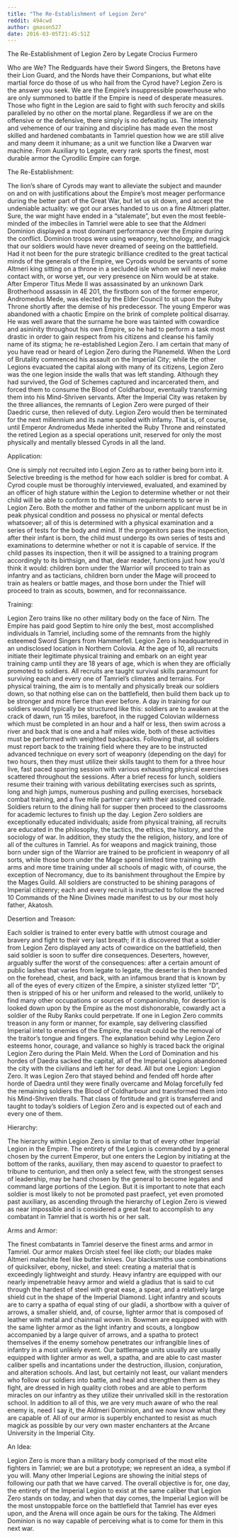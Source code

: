 ```yaml
---
title: "The Re-Establishment of Legion Zero"
reddit: 494cwd
author: gmason527
date: 2016-03-05T21:45:51Z
---
```


The Re-Establishment of Legion Zero
by Legate Crocius Furmero

Who are We?
The Redguards have their Sword Singers, the Bretons have their Lion Guard, and the Nords have their Companions, but what elite martial force do those of us who hail from the Cyrod have? Legion Zero is the answer you seek. We are the Empire’s insuppressible powerhouse who are only summoned to battle if the Empire is need of desperate measures. Those who fight in the Legion are said to fight with such ferocity and skills paralleled by no other on the mortal plane. Regardless if we are on the offensive or the defensive, there simply is no defeating us. The intensity and vehemence of our training and discipline has made even the most skilled and hardened combatants in Tamriel question how we are still alive and many deem it inhumane; as a unit we function like a Dwarven war machine. From Auxiliary to Legate, every rank sports the finest, most durable armor the Cyrodilic Empire can forge. 

The Re-Establishment:

The lion’s share of Cyrods may want to alleviate the subject and maunder on and on with justifications about the Empire’s most meager performance during the better part of the Great War, but let us sit down, and accept the undeniable actuality: we got our arses handed to us on a fine Altmeri platter. Sure, the war might have ended in a “stalemate”, but even the most feeble-minded of the imbeciles in Tamriel were able to see that the Aldmeri Dominion displayed a most dominant performance over the Empire during the conflict. Dominion troops were using weaponry, technology, and magick that our soldiers would have never dreamed of seeing on the battlefield. Had it not been for the pure strategic brilliance credited to the great tactical minds of the generals of the Empire, we Cyrods would be servants of some Altmeri king sitting on a throne in a secluded isle whom we will never make contact with, or worse yet, our very presence on Nirn would be at stake. After Emperor Titus Mede II was assassinated by an unknown Dark Brotherhood assassin in 4E 201, the firstborn son of the former emperor, Andromedus Mede, was elected by the Elder Council to sit upon the Ruby Throne shortly after the demise of his predecessor. The young Emperor was abandoned with a chaotic Empire on the brink of complete political disarray. He was well aware that the surname he bore was tainted with cowardice and asininity throughout his own Empire, so he had to perform a task most drastic in order to gain respect from his citizens and cleanse his family name of its stigma; he re-established Legion Zero. I am certain that many of you have read or heard of Legion Zero during the Planemeld. When the Lord of Brutality commenced his assault on the Imperial City; while the other Legions evacuated the capital along with many of its citizens, Legion Zero was the one legion inside the walls that was left standing. Although they had survived, the God of Schemes captured and incarcerated them, and forced them to consume the Blood of Coldharbour, eventually transforming them into his Mind-Shriven servants. After the Imperial City was retaken by the three alliances, the remnants of Legion Zero were purged of their Daedric curse, then relieved of duty. Legion Zero would then be terminated for the next millennium and its name spoiled with infamy. That is, of course, until Emperor Andromedus Mede inherited the Ruby Throne and reinstated the retired Legion as a special operations unit, reserved for only the most physically and mentally blessed Cyrods in all the land. 

Application:

One is simply not recruited into Legion Zero as to rather being born into it. Selective breeding is the method for how each soldier is bred for combat. A Cyrod couple must be thoroughly interviewed, evaluated, and examined by an officer of high stature within the Legion to determine whether or not their child will be able to conform to the minimum requirements to serve in Legion Zero. Both the mother and father of the unborn applicant must be in peak physical condition and possess no physical or mental defects whatsoever; all of this is determined with a physical examination and a series of tests for the body and mind. If the progenitors pass the inspection, after their infant is born, the child must undergo its own series of tests and examinations to determine whether or not it is capable of service. If the child passes its inspection, then it will be assigned to a training program accordingly to its birthsign, and that, dear reader, functions just how you’d think it would: children born under the Warrior will proceed to train as infantry and as tacticians, children born under the Mage will proceed to train as healers or battle mages, and those born under the Thief will proceed to train as scouts, bowmen, and for reconnaissance. 

Training:

Legion Zero trains like no other military body on the face of Nirn. The Empire has paid good Septim to hire only the best, most accomplished individuals in Tamriel, including some of the remnants from the highly esteemed Sword Singers from Hammerfell. Legion Zero is headquartered in an undisclosed location in Northern Colovia. At the age of 10, all recruits initiate their legitimate physical training and embark on an eight year training camp until they are 18 years of age, which is when they are officially promoted to soldiers. All recruits are taught survival skills paramount for surviving each and every one of Tamriel’s climates and terrains. For physical training, the aim is to mentally and physically break our soldiers down, so that nothing else can on the battlefield, then build them back up to be stronger and more fierce than ever before. A day in training for our soldiers would typically be structured like this: soldiers are to awaken at the crack of dawn, run 15 miles, barefoot, in the rugged Colovian wilderness which must be completed in an hour and a half or less, then swim across a river and back that is one and a half miles wide, both of these activities must be performed with weighted backpacks. Following that, all soldiers must report back to the training field where they are to be instructed advanced technique on every sort of weaponry (depending on the day) for two hours, then they must utilize their skills taught to them for a three hour live, fast paced sparring session with various exhausting physical exercises scattered throughout the sessions. After a brief recess for lunch, soldiers resume their training with various debilitating exercises such as sprints, long and high jumps, numerous pushing and pulling exercises, horseback combat training, and a five mile partner carry with their assigned comrade. Soldiers return to the dining hall for supper then proceed to the classrooms for academic lectures to finish up the day. Legion Zero soldiers are exceptionally educated individuals; aside from physical training, all recruits are educated in the philosophy, the tactics, the ethics, the history, and the sociology of war. In addition, they study the the religion, history, and lore of all of the cultures in Tamriel. As for weapons and magick training, those born under sign of the Warrior are trained to be proficient in weaponry of all sorts, while those born under the Mage spend limited time training with arms and more time training under all schools of magic with, of course, the exception of Necromancy, due to its banishment throughout the Empire by the Mages Guild. All soldiers are constructed to be shining paragons of Imperial citizenry; each and every recruit is instructed to follow the sacred 10 Commands of the Nine Divines made manifest to us by our most holy father, Akatosh. 

Desertion and Treason:

Each soldier is trained to enter every battle with utmost courage and bravery and fight to their very last breath; if it is discovered that a soldier from Legion Zero displayed any acts of cowardice on the battlefield, then said soldier is soon to suffer dire consequences. Deserters, however, arguably suffer the worst of the consequences: after a certain amount of public lashes that varies from legate to legate, the deserter is then branded on the forehead, chest, and back, with an infamous brand that is known by all of the eyes of every citizen of the Empire, a sinister stylized letter “D”, then is stripped of his or her uniform and released to the world, unlikely to find many other occupations or sources of companionship, for desertion is looked down upon by the Empire as the most dishonorable, cowardly act a soldier of the Ruby Ranks could perpetrate. If one in Legion Zero commits treason in any form or manner, for example, say delivering classified Imperial intel to enemies of the Empire, the result could be the removal of the traitor’s tongue and fingers. The explanation behind why Legion Zero esteems honor, courage, and valiance so highly is traced back the original Legion Zero during the Plain Meld. When the Lord of Domination and his hordes of Daedra sacked the capital, all of the Imperial Legions abandoned the city with the civilians and left her for dead. All but one Legion: Legion Zero. It was Legion Zero that stayed behind and fended off horde after horde of Daedra until they were finally overcame and Molag forcefully fed the remaining soldiers the Blood of Coldharbour and transformed them into his Mind-Shriven thralls. That class of fortitude and grit is transferred and taught to today’s soldiers of Legion Zero and is expected out of each and every one of them.

Hierarchy:

The hierarchy within Legion Zero is similar to that of every other Imperial Legion in the Empire. The entirety of the Legion is commanded by a general chosen by the current Emperor, but one enters the Legion by initiating at the bottom of the ranks, auxiliary, then may ascend to quaestor to praefect to tribune to centurion, and then only a select few, with the strongest senses of leadership, may be hand chosen by the general to become legates and command large portions of the Legion. But it is important to note that each soldier is most likely to not be promoted past praefect, yet even promoted past auxiliary, as ascending through the hierarchy of Legion Zero is viewed as near impossible and is considered a great feat to accomplish to any combatant in Tamriel that is worth his or her salt. 

Arms and Armor:

The finest combatants in Tamriel deserve the finest arms and armor in Tamriel. Our armor makes Orcish steel feel like cloth; our blades make Altmeri malachite feel like butter knives. Our blacksmiths use combinations of quicksilver, ebony, nickel, and steel: creating a material that is exceedingly lightweight and sturdy. Heavy infantry are equipped with our nearly impenetrable heavy armor and wield a gladius that is said to cut through the hardest of steel with great ease, a spear, and a relatively large shield cut in the shape of the Imperial Diamond. Light infantry and scouts are to carry a spatha of equal sting of our gladii, a shortbow with a quiver of arrows, a smaller shield, and, of course, lighter armor that is composed of leather with metal and chainmail woven in. Bowmen are equipped with with the same lighter armor as the light infantry and scouts, a longbow accompanied by a large quiver of arrows, and a spatha to protect themselves if the enemy somehow penetrates our infrangible lines of infantry in a most unlikely event. Our battlemage units usually are usually equipped with lighter armor as well, a spatha, and are able to cast master caliber spells and incantations under the destruction, illusion, conjuration, and alteration schools. And last, but certainly not least, our valiant menders who follow our soldiers into battle, and heal and strengthen them as they fight, are dressed in high quality cloth robes and are able to perform miracles on our infantry as they utilize their unrivalled skill in the restoration school. In addition to all of this, we are very much aware of who the real enemy is, need I say it, the Aldmeri Dominion, and we now know what they are capable of. All of our armor is superbly enchanted to resist as much magick as possible by our very own master enchanters at the Arcane University in the Imperial City.

An Idea:

Legion Zero is more than a military body comprised of the most elite fighters in Tamriel; we are but a prototype; we represent an idea, a symbol if you will. Many other Imperial Legions are showing the initial steps of following our path that we have carved. The overall objective is for, one day, the entirety of the Imperial Legion to exist at the same caliber that Legion Zero stands on today, and when that day comes, the Imperial Legion will be the most unstoppable force on the battlefield that Tamriel has ever eyes upon, and the Arena will once again be ours for the taking. The Aldmeri Dominion is no way capable of perceiving what is to come for them in this next war. 
